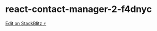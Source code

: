 # react-contact-manager-2-f4dnyc

[Edit on StackBlitz ⚡️](https://stackblitz.com/edit/react-contact-manager-2-f4dnyc)
